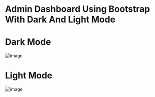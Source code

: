 <h1>Admin Dashboard Using Bootstrap With Dark And Light Mode</h1>

<h1>Dark Mode</h1>

![image](https://github.com/user-attachments/assets/88c55cd6-a70e-48b0-9166-df22ec429843)

<h1>Light Mode</h1>

![image](https://github.com/user-attachments/assets/a1afc61b-5a07-410d-9a99-7c3c6c9f0f74)
